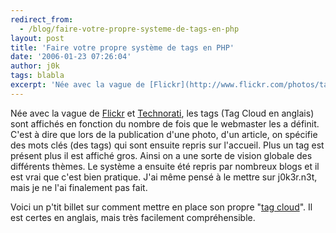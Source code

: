 ```yaml
---
redirect_from:
  - /blog/faire-votre-propre-systeme-de-tags-en-php
layout: post
title: 'Faire votre propre système de tags en PHP'
date: '2006-01-23 07:26:04'
author: j0k
tags: blabla
excerpt: 'Née avec la vague de [Flickr](http://www.flickr.com/photos/tags/) et [Technorati](http://www.technorati.com/tag/), les tags (Tag Cloud en anglais) sont affichés en fonction du nombre de fois que le webmaster les a définit. C''est à dire que lors de la publication d''une photo, d''un article, on spécifie des mots clés (des tags) qui sont ensuite repris sur l''accueil.      ...'
---
```


Née avec la vague de [Flickr](http://www.flickr.com/photos/tags/) et [Technorati](http://www.technorati.com/tag/), les tags (Tag Cloud en anglais) sont affichés en fonction du nombre de fois que le webmaster les a définit. C'est à dire que lors de la publication d'une photo, d'un article, on spécifie des mots clés (des tags) qui sont ensuite repris sur l'accueil. Plus un tag est présent plus il est affiché gros. Ainsi on a une sorte de vision globale des différents thèmes.
Le système a ensuite été repris par nombreux blogs et il est vrai que c'est bien pratique. J'ai même pensé à le mettre sur j0k3r.n3t, mais je ne l'ai finalement pas fait.

Voici un p'tit billet sur comment mettre en place son propre &quot;[tag cloud](http://blog.calevans.com/2005/12/06/building-a-tag-cloud-in-php/)&quot;. Il est certes en anglais, mais très facilement compréhensible.
